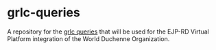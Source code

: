 # grlc-queries

A repository for the [grlc queries](https://grlc.io) that will be used for the EJP-RD Virtual Platform integration of the World Duchenne Organization.
